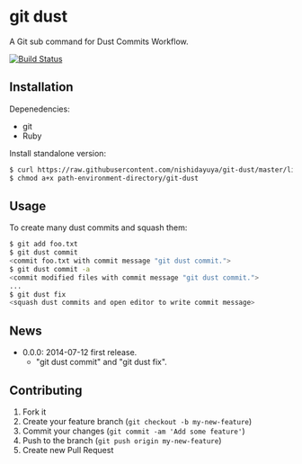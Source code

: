# git dust

A Git sub command for Dust Commits Workflow.

 [![Build Status](https://travis-ci.org/nishidayuya/git-dust.svg?branch=master)](https://travis-ci.org/nishidayuya/git-dust)

## Installation

Depenedencies:
* git
* Ruby

Install standalone version:
```sh
$ curl https://raw.githubusercontent.com/nishidayuya/git-dust/master/lib/git/dust.rb > path-environment-directory/git-dust
$ chmod a+x path-environment-directory/git-dust
```

## Usage

To create many dust commits and squash them:
```sh
$ git add foo.txt
$ git dust commit
<commit foo.txt with commit message "git dust commit.">
$ git dust commit -a
<commit modified files with commit message "git dust commit.">
...
$ git dust fix
<squash dust commits and open editor to write commit message>
```

## News

* 0.0.0: 2014-07-12 first release.
  * "git dust commit" and "git dust fix".

## Contributing

1. Fork it
2. Create your feature branch (`git checkout -b my-new-feature`)
3. Commit your changes (`git commit -am 'Add some feature'`)
4. Push to the branch (`git push origin my-new-feature`)
5. Create new Pull Request
